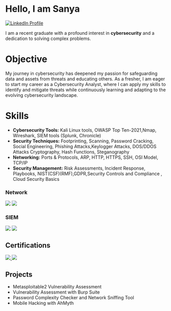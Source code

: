 <h1>Hello, I am Sanya</h1> <a href="https://www.linkedin.com/in/sanya-q-6ba262236" target="_blank">
    <img src="https://img.shields.io/badge/-LinkedIn-0072b1?&style=for-the-badge&logo=linkedin&logoColor=white" alt="LinkedIn Profile"/>
</a>

I am a recent graduate with a profound interest in <b>cybersecurity</b> and a dedication to solving complex problems.

<h1>Objective</h1>

My journey in cybersecurity has deepened my passion for safeguarding data and assets from threats and educating others. As a fresher, I am eager to start my career as a Cybersecurity Analyst, where I can apply my skills to identify and mitigate threats while continuously learning and adapting to the evolving cybersecurity landscape.

# Skills
* **Cybersecurity Tools:** Kali Linux tools, OWASP Top Ten-2021,Nmap, Wireshark, SIEM tools (Splunk, Chronicle)
* **Security Techniques:** Footprinting, Scanning, Password Cracking, Social Engineering, Phishing Attacks,Keylogger Attacks, DOS/DDOS Attacks 
Cryptography, Hash Functions, Steganography
* **Networking:** Ports & Protocols, ARP, HTTP, HTTPS, SSH, OSI Model, TCP/IP
* **Security Management:** Risk Assessments, Incident Response, Playbooks, NIST(CSF)(RMF),GDPR,Security Controls and Compliance , Cloud Security Basics

### Network
<div>
    <img src="https://img.shields.io/badge/-Wireshark-1679A7?&style=for-the-badge&logo=Wireshark&logoColor=white" />
    <img src="https://img.shields.io/badge/-Nmap-00A300?&style=for-the-badge&logo=Nmap&logoColor=white" />
</div>
 
### SIEM
<div>
    <img src="https://img.shields.io/badge/-Splunk-000000?&style=for-the-badge&logo=Splunk&logoColor=white" />
    <img src="https://img.shields.io/badge/-Google_Cloud-4285F4?&style=for-the-badge&logo=Google_Cloud&logoColor=white" />
</div>

## Certifications
<div>
<a href="https://www.mygreatlearning.com/certificate/EDLTKAXM" target="_blank">
        <img src="https://img.shields.io/badge/-MyGreatLearningCertificate-4285F4?&style=for-the-badge&logo=Google_Cloud&logoColor=white" />
<a href="https://www.coursera.org/professional-certificates/google-cybersecurity" target="_blank">
        <img src="https://img.shields.io/badge/-Google_Cybersecurity_Professional_Certificate-4285F4?&style=for-the-badge&logo=Google_Cloud&logoColor=white" />
    </a>
</div>

    
## Projects
- Metasploitable2 Vulnerability Assessment
- Vulnerability Assessment with Burp Suite
- Password Complexity Checker and Network Sniffing Tool
- Mobile Hacking with AhMyth

